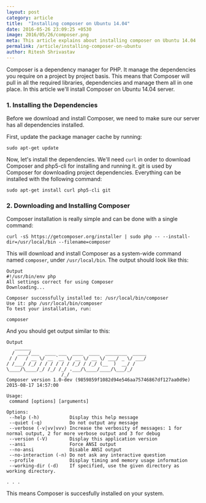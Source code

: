 ```yaml
---
layout: post
category: article
title:  "Installing composer on Ubuntu 14.04"
date: 2016-05-26 23:09:25 +0530
image: 2016/05/26/composer.png
meta: This article explains about installing composer on Ubuntu 14.04
permalink: /article/installing-composer-on-ubuntu
author: Ritesh Shrivastav
---
```

Composer is a dependency manager for PHP. It manage the dependencies you require on a project by project basis. This means that Composer will pull in all the required libraries, dependencies and manage them all in one place. In this article we'll install Composer on Ubuntu 14.04 server.

### 1. Installing the Dependencies
Before we download and install Composer, we need to make sure our server has all dependencies installed.

First, update the package manager cache by running:

```
sudo apt-get update
```

Now, let's install the dependencies. We'll need ``curl`` in order to download Composer and php5-cli for installing and running it. git is used by Composer for downloading project dependencies. Everything can be installed with the following command:

```
sudo apt-get install curl php5-cli git
```

### 2. Downloading and Installing Composer
Composer installation is really simple and can be done with a single command:

```
curl -sS https://getcomposer.org/installer | sudo php -- --install-dir=/usr/local/bin --filename=composer
```

This will download and install Composer as a system-wide command named ``composer``, under ``/usr/local/bin``. The output should look like this:

```
Output
#!/usr/bin/env php
All settings correct for using Composer
Downloading...

Composer successfully installed to: /usr/local/bin/composer
Use it: php /usr/local/bin/composer
To test your installation, run:

composer
```

And you should get output similar to this:

```
Output
   ______
  / ____/___  ____ ___  ____  ____  ________  _____
 / /   / __ \/ __ `__ \/ __ \/ __ \/ ___/ _ \/ ___/
/ /___/ /_/ / / / / / / /_/ / /_/ (__  )  __/ /
\____/\____/_/ /_/ /_/ .___/\____/____/\___/_/
                    /_/
Composer version 1.0-dev (9859859f1082d94e546aa75746867df127aa0d9e) 2015-08-17 14:57:00

Usage:
 command [options] [arguments]

Options:
 --help (-h)           Display this help message
 --quiet (-q)          Do not output any message
 --verbose (-v|vv|vvv) Increase the verbosity of messages: 1 for normal output, 2 for more verbose output and 3 for debug
 --version (-V)        Display this application version
 --ansi                Force ANSI output
 --no-ansi             Disable ANSI output
 --no-interaction (-n) Do not ask any interactive question
 --profile             Display timing and memory usage information
 --working-dir (-d)    If specified, use the given directory as working directory.

. . .
```

This means Composer is succesfully installed on your system.